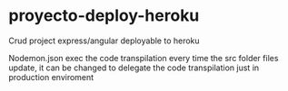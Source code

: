 # proyecto-deploy-heroku
Crud project express/angular deployable to heroku

Nodemon.json exec the code transpilation every time the src folder files update, 
it can be changed to delegate the code transpilation just in production enviroment 